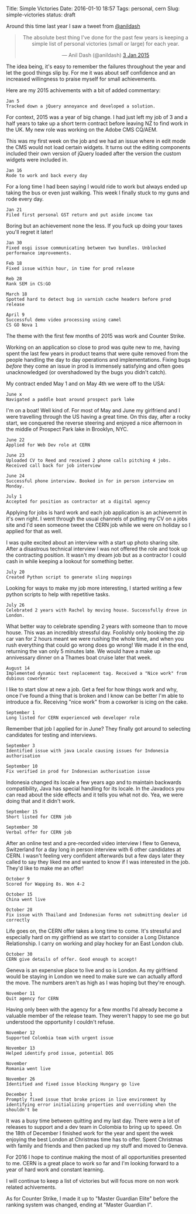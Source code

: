 Title: Simple Victories
Date: 2016-01-10 18:57
Tags: personal, cern
Slug: simple-victories
status: draft

Around this time last year I saw a tweet from [@anildash](https://twitter.com/anildash)

<blockquote class="twitter-tweet"
  data-link-color="#55acee" align="center" lang="en">
<p lang="en">The absolute best thing I've done for the past few years is keeping a simple list of personal victories (small or large) for each year.</p>
— Anil Dash (@anildash)
<a href="https://twitter.com/anildash/status/551208057452371970">
  3 Jan 2015
</a>
</blockquote>

The idea being, it's easy to remember the failures throughout the year and let the good things slip by. For me it was about self confidence and an increased willingness to praise myself for small achievements.

Here are my 2015 achivements with a bit of added commentary:

	Jan 5
	Tracked down a jQuery annoyance and developed a solution.

For context, 2015 was a year of big change. I had just left my job of 3 and a half years to take up a short term contract before leaving NZ to find work in the UK. My new role was working on the Adobe CMS CQ/AEM. 

This was my first week on the job and we had an issue where in edit mode the CMS would not load certain widgets. It turns out the editing components included their own version of jQuery loaded after the version the custom widgets were included in. 

	Jan 16
	Rode to work and back every day

For a long time I had been saying I would ride to work but always ended up taking the bus or even just walking. This week I finally stuck to my guns and rode every day.

	Jan 21
	Filed first personal GST return and put aside income tax

Boring but an achievement none the less. If you fuck up doing your taxes you'll regret it later!

	Jan 30
	Fixed osgi issue communicating between two bundles. Unblocked performance improvements.

	Feb 18
	Fixed issue within hour, in time for prod release

	Reb 28
	Rank SEM in CS:GO

	March 18
	Spotted hard to detect bug in varnish cache headers before prod release

	April 9
	Successful demo video processing using camel
	CS GO Nova 1

The theme with the first few months of 2015 was work and Counter Strike. 

Working on an application so close to prod was quite new to me, having spent the last few years in product teams that were quite removed from the people handling the day to day operations and implementations. Fixing bugs _before_ they come an issue in prod is immensely satisfying and often goes unacknowledged (or overshadowed by the bugs you didn't catch).

My contract ended May 1 and on May 4th we were off to the USA:

	June x
	Navigated a paddle boat around prospect park lake

I'm on a boat! Well kind of. For most of May and June my girlfriend and I were travelling through the US having a great time. On this day, after a rocky start, we conquered the reverse steering and enjoyed a nice afternoon in the middle of Prospect Park lake in Brooklyn, NYC.

	June 22
	Applied for Web Dev role at CERN

	June 23
	Uploaded CV to Reed and received 2 phone calls pitching 4 jobs.
	Received call back for job interview

	June 24
	Successful phone interview. Booked in for in person interview on Monday.

	July 1
	Accepted for position as contractor at a digital agency

Applying for jobs is hard work and each job application is an achievemnt in it's own right. I went through the usual channels of putting my CV on a jobs site and I'd seen someone tweet the CERN job while we were on holiday so I applied for that as well.

I was quite excited about an interview with a start up photo sharing site. After a disastrous technical interview I was not offered the role and took up the contracting position. It wasn't my dream job but as a contractor I could cash in while keeping a lookout for something better.

	July 20
	Created Python script to generate sling mappings

Looking for ways to make my job more interesting, I started writing a few python scripts to help with repetitive tasks.

	July 26
	Celebrated 2 years with Rachel by moving house. Successfully drove in London.

What better way to celebrate spending 2 years with someone than to move house. This was an incredibly stressful day. Foolishly only booking the zip car van for 2 hours meant we were rushing the whole time, and when you rush everything that could go wrong does go wrong! We made it in the end, returning the van only 5 minutes late. We would have a make up annivessary dinner on a Thames boat cruise later that week.

	August 14
	Implemented dynamic text replacement tag. Received a "Nice work" from dubious coworker

I like to start slow at new a job. Get a feel for how things work and why, once I've found a thing that is broken and I know can be better I'm able to introduce a fix. Receiving "nice work" from a coworker is icing on the cake.

	September 1
	Long listed for CERN experienced web developer role

Remember that job I applied for in June? They finally got around to selecting candidates for testing and interviews.

	September 3
	Identified issue with java Locale causing issues for Indonesia authorisation

	September 10
	Fix verified in prod for Indonesian authorisation issue

Indonesia changed its locale a few years ago and to maintain backwards compatibility, Java has special handling for its locale. In the Javadocs you can read about the side effects and it tells you what not do. Yea, we were doing that and it didn't work.

	September 15
	Short listed for CERN job

	September 30
	Verbal offer for CERN job

After an online test and a pre-recorded video interview I flew to Geneva, Switzerland for a day long in person interview with 6 other candidates at CERN. I wasn't feeling very confident afterwards but a few days later they called to say they liked me and wanted to know if I was interested in the job. They'd like to make me an offer! 

	October 9
	Scored for Wapping 8s. Won 4-2

	October 15
	China went live

	October 28
	Fix issue with Thailand and Indonesian forms not submitting dealer id correctly

Life goes on, the CERN offer takes a long time to come. It's stressful and especially hard on my girlfriend as we start to consider a Long Distance Relationship. I carry on working and play hockey for an East London club.

	October 30
	CERN give details of offer. Good enough to accept!

Geneva is an expensive place to live and so is London. As my girlfriend would be staying in London we need to make sure we can actually afford the move. The numbers aren't as high as I was hoping but they're enough.

	November 11
	Quit agency for CERN

Having only been with the agency for a few months I'd already become a valuable member of the release team. They weren't happy to see me go but understood the opportunity I couldn't refuse.

	November 12
	Supported Colombia team with urgent issue

	November 13
	Helped identify prod issue, potential DOS

	November
	Romania went live

	November 26
	Identified and fixed issue blocking Hungary go live

	December 1
	Promptly fixed issue that broke prices in live environment by identifying error initializing properties and overriding when the shouldn't be

It was a busy time between quitting and my last day. There were a lot of releases to support and a dev team in Colombia to bring up to speed. On the 18th of December I finished work for the year and spent the week enjoying the best London at Christmas time has to offer. Spent Christmas with family and friends and then packed up my stuff and moved to Geneva.

For 2016 I hope to continue making the most of all opportunities presented to me. CERN is a great place to work so far and I'm looking forward to a year of hard work and constant learning. 

I will continue to keep a list of victories but will focus more on non work related achivements.

As for Counter Strike, I made it up to "Master Guardian Elite" before the ranking system was changed, ending at "Master Guardian I".
